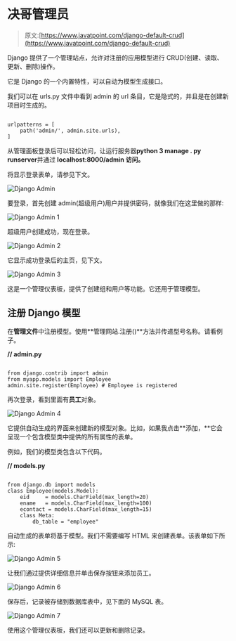 # 决哥管理员

> 原文:[https://www.javatpoint.com/django-default-crud](https://www.javatpoint.com/django-default-crud)

Django 提供了一个管理站点，允许对注册的应用模型进行 CRUD(创建、读取、更新、删除)操作。

它是 Django 的一个内置特性，可以自动为模型生成接口。

我们可以在 urls.py 文件中看到 admin 的 url 条目，它是隐式的，并且是在创建新项目时生成的。

```

urlpatterns = [
    path('admin/', admin.site.urls),
]

```

从管理面板登录后可以轻松访问，让运行服务器**python 3 manage . py runserver**并通过 **localhost:8000/admin 访问。**

将显示登录表单，请参见下文。

![Django Admin ](../Images/e9b2a3d87c024dbc6ba4ea56b32bac60.png)

要登录，首先创建 admin(超级用户)用户并提供密码，就像我们在这里做的那样:

![Django Admin 1](../Images/a8ea4686dc1aacc6862d513c0ff479a5.png)

超级用户创建成功，现在登录。

![Django Admin 2](../Images/83c55e90ed2c90bba166fe9a7a84b9c8.png)

它显示成功登录后的主页，见下文。

![Django Admin 3](../Images/dc211e9c17aa3149636e4cb94d8ef032.png)

这是一个管理仪表板，提供了创建组和用户等功能。它还用于管理模型。

## 注册 Django 模型

在**管理文件**中注册模型。使用**管理网站.注册()**方法并传递型号名称。请看例子。

**// admin.py**

```

from django.contrib import admin
from myapp.models import Employee
admin.site.register(Employee) # Employee is registered

```

再次登录，看到里面有**员工**对象。

![Django Admin 4](../Images/53ff6c9618b97bf54ba262586efb8ad4.png)

它提供自动生成的界面来创建新的模型对象。比如，如果我点击**添加，**它会呈现一个包含模型类中提供的所有属性的表单。

例如，我们的模型类包含以下代码。

**// models.py**

```

from django.db import models
class Employee(models.Model):
    eid 	= models.CharField(max_length=20)
    ename 	= models.CharField(max_length=100)
    econtact = models.CharField(max_length=15)
    class Meta:
        db_table = "employee"

```

自动生成的表单将基于模型。我们不需要编写 HTML 来创建表单。该表单如下所示:

![Django Admin 5](../Images/80a7d5495262d3af9bf9791f180d827e.png)

让我们通过提供详细信息并单击保存按钮来添加员工。

![Django Admin 6](../Images/1d29c6eb5877a87a49770486f2fa2aa2.png)

保存后，记录被存储到数据库表中，见下面的 MySQL 表。

![Django Admin 7](../Images/2d6fd5d83adbb99e5e77438955dff203.png)

使用这个管理仪表板，我们还可以更新和删除记录。